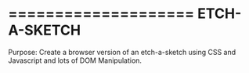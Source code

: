 ====================
ETCH-A-SKETCH
====================

Purpose: Create a browser version of an etch-a-sketch using CSS and Javascript and lots of DOM Manipulation. 